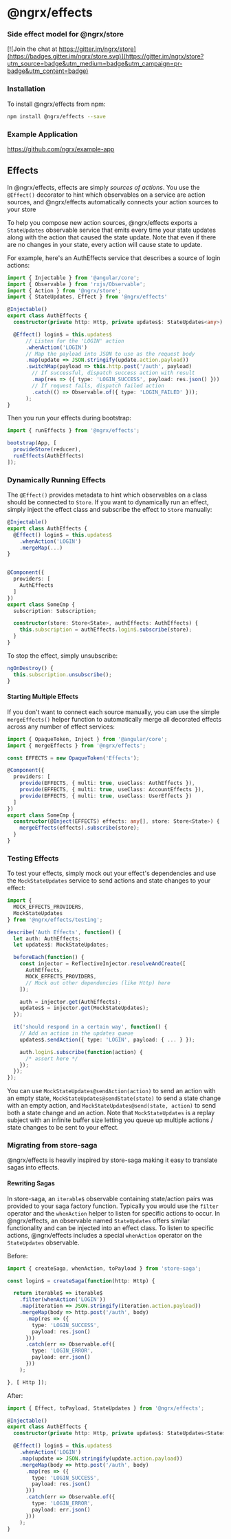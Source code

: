 # @ngrx/effects
### Side effect model for @ngrx/store
[![Join the chat at https://gitter.im/ngrx/store](https://badges.gitter.im/ngrx/store.svg)](https://gitter.im/ngrx/store?utm_source=badge&utm_medium=badge&utm_campaign=pr-badge&utm_content=badge)

### Installation
To install @ngrx/effects from npm:
```bash
npm install @ngrx/effects --save
```
### Example Application

https://github.com/ngrx/example-app

## Effects
In @ngrx/effects, effects are simply _sources of actions_. You use the `@Effect()` decorator to hint which observables on a service are action sources, and @ngrx/effects automatically connects your action sources to your store

To help you compose new action sources, @ngrx/effects exports a `StateUpdates` observable service that emits every time your state updates along with the action that caused the state update. Note that even if there are no changes in your state, every action will cause state to update.

For example, here's an AuthEffects service that describes a source of login actions:
```ts
import { Injectable } from '@angular/core';
import { Observable } from 'rxjs/Observable';
import { Action } from '@ngrx/store';
import { StateUpdates, Effect } from '@ngrx/effects'

@Injectable()
export class AuthEffects {
  constructor(private http: Http, private updates$: StateUpdates<any>) { }

  @Effect() login$ = this.updates$
      // Listen for the 'LOGIN' action
      .whenAction('LOGIN')
      // Map the payload into JSON to use as the request body
      .map(update => JSON.stringify(update.action.payload))
      .switchMap(payload => this.http.post('/auth', payload)
        // If successful, dispatch success action with result
        .map(res => ({ type: 'LOGIN_SUCCESS', payload: res.json() }))
        // If request fails, dispatch failed action
        .catch(() => Observable.of({ type: 'LOGIN_FAILED' }));
      );
}
```

Then you run your effects during bootstrap:
```ts
import { runEffects } from '@ngrx/effects';

bootstrap(App, [
  provideStore(reducer),
  runEffects(AuthEffects)
]);
```

### Dynamically Running Effects

The `@Effect()` provides metadata to hint which observables on a class should be connected to `Store`. If you want to dynamically run an effect, simply inject the effect class and subscribe the effect to `Store` manually:

```ts
@Injectable()
export class AuthEffects {
  @Effect() login$ = this.updates$
    .whenAction('LOGIN')
    .mergeMap(...)
}


@Component({
  providers: [
    AuthEffects
  ]
})
export class SomeCmp {
  subscription: Subscription;

  constructor(store: Store<State>, authEffects: AuthEffects) {
    this.subscription = authEffects.login$.subscribe(store);
  }
}
```

To stop the effect, simply unsubscribe:
```ts
ngOnDestroy() {
  this.subscription.unsubscribe();
}
```

#### Starting Multiple Effects
If you don't want to connect each source manually, you can use the simple `mergeEffects()` helper function to automatically merge all decorated effects across any number of effect services:

```ts
import { OpaqueToken, Inject } from '@angular/core';
import { mergeEffects } from '@ngrx/effects';

const EFFECTS = new OpaqueToken('Effects');

@Component({
  providers: [
    provide(EFFECTS, { multi: true, useClass: AuthEffects }),
    provide(EFFECTS, { multi: true, useClass: AccountEffects }),
    provide(EFFECTS, { multi: true, useClass: UserEffects })
  ]
})
export class SomeCmp {
  constructor(@Inject(EFFECTS) effects: any[], store: Store<State>) {
    mergeEffects(effects).subscribe(store);
  }
}
```


### Testing Effects
To test your effects, simply mock out your effect's dependencies and use the `MockStateUpdates` service to send actions and state changes to your effect:

```ts
import {
  MOCK_EFFECTS_PROVIDERS,
  MockStateUpdates
} from '@ngrx/effects/testing';

describe('Auth Effects', function() {
  let auth: AuthEffects;
  let updates$: MockStateUpdates;

  beforeEach(function() {
    const injector = ReflectiveInjector.resolveAndCreate([
      AuthEffects,
      MOCK_EFFECTS_PROVIDERS,
      // Mock out other dependencies (like Http) here
    ]);

    auth = injector.get(AuthEffects);
    updates$ = injector.get(MockStateUpdates);
  });

  it('should respond in a certain way', function() {
    // Add an action in the updates queue
    updates$.sendAction({ type: 'LOGIN', payload: { ... } });

    auth.login$.subscribe(function(action) {
      /* assert here */
    });
  });
});
```

You can use `MockStateUpdates@sendAction(action)` to send an action with an empty state, `MockStateUpdates@sendState(state)` to send a state change with an empty action, and `MockStateUpdates@send(state, action)` to send both a state change and an action. Note that `MockStateUpdates` is a replay subject with an infinite buffer size letting you queue up multiple actions / state changes to be sent to your effect.


### Migrating from store-saga

@ngrx/effects is heavily inspired by store-saga making it easy to translate sagas into effects.

#### Rewriting Sagas
In store-saga, an `iterable$` observable containing state/action pairs was provided to your saga factory function. Typically you would use the `filter` operator and the `whenAction` helper to listen for specific actions to occur. In @ngrx/effects, an observable named `StateUpdates` offers similar functionality and can be injected into an effect class. To listen to specific actions, @ngrx/effects includes a special `whenAction` operator on the `StateUpdates` observable.

Before:
```ts
import { createSaga, whenAction, toPayload } from 'store-saga';

const login$ = createSaga(function(http: Http) {

  return iterable$ => iterable$
    .filter(whenAction('LOGIN'))
    .map(iteration => JSON.stringify(iteration.action.payload))
    .mergeMap(body => http.post('/auth', body)
      .map(res => ({
        type: 'LOGIN_SUCCESS',
        payload: res.json()
      }))
      .catch(err => Observable.of({
        type: 'LOGIN_ERROR',
        payload: err.json()
      }))
    );

}, [ Http ]);
```

After:
```ts
import { Effect, toPayload, StateUpdates } from '@ngrx/effects';

@Injectable()
export class AuthEffects {
  constructor(private http: Http, private updates$: StateUpdates<State>) { }

  @Effect() login$ = this.updates$
    .whenAction('LOGIN')
    .map(update => JSON.stringify(update.action.payload))
    .mergeMap(body => http.post('/auth', body)
      .map(res => ({
        type: 'LOGIN_SUCCESS',
        payload: res.json()
      }))
      .catch(err => Observable.of({
        type: 'LOGIN_ERROR',
        payload: err.json()
      }))
    );
}
```
